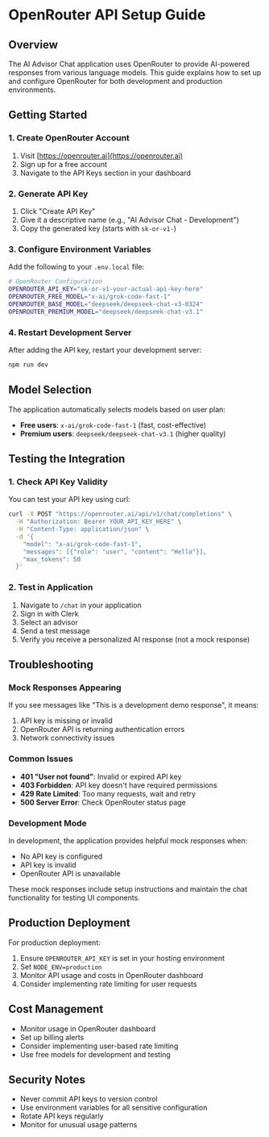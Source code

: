 # OpenRouter API Setup Guide

## Overview
The AI Advisor Chat application uses OpenRouter to provide AI-powered responses from various language models. This guide explains how to set up and configure OpenRouter for both development and production environments.

## Getting Started

### 1. Create OpenRouter Account
1. Visit [https://openrouter.ai](https://openrouter.ai)
2. Sign up for a free account
3. Navigate to the API Keys section in your dashboard

### 2. Generate API Key
1. Click "Create API Key"
2. Give it a descriptive name (e.g., "AI Advisor Chat - Development")
3. Copy the generated key (starts with `sk-or-v1-`)

### 3. Configure Environment Variables
Add the following to your `.env.local` file:

```bash
# OpenRouter Configuration
OPENROUTER_API_KEY="sk-or-v1-your-actual-api-key-here"
OPENROUTER_FREE_MODEL="x-ai/grok-code-fast-1"
OPENROUTER_BASE_MODEL="deepseek/deepseek-chat-v3-0324"
OPENROUTER_PREMIUM_MODEL="deepseek/deepseek-chat-v3.1"
```

### 4. Restart Development Server
After adding the API key, restart your development server:
```bash
npm run dev
```

## Model Selection
The application automatically selects models based on user plan:
- **Free users**: `x-ai/grok-code-fast-1` (fast, cost-effective)
- **Premium users**: `deepseek/deepseek-chat-v3.1` (higher quality)

## Testing the Integration

### 1. Check API Key Validity
You can test your API key using curl:
```bash
curl -X POST "https://openrouter.ai/api/v1/chat/completions" \
  -H "Authorization: Bearer YOUR_API_KEY_HERE" \
  -H "Content-Type: application/json" \
  -d '{
    "model": "x-ai/grok-code-fast-1",
    "messages": [{"role": "user", "content": "Hello"}],
    "max_tokens": 50
  }'
```

### 2. Test in Application
1. Navigate to `/chat` in your application
2. Sign in with Clerk
3. Select an advisor
4. Send a test message
5. Verify you receive a personalized AI response (not a mock response)

## Troubleshooting

### Mock Responses Appearing
If you see messages like "This is a development demo response", it means:
1. API key is missing or invalid
2. OpenRouter API is returning authentication errors
3. Network connectivity issues

### Common Issues
- **401 "User not found"**: Invalid or expired API key
- **403 Forbidden**: API key doesn't have required permissions
- **429 Rate Limited**: Too many requests, wait and retry
- **500 Server Error**: Check OpenRouter status page

### Development Mode
In development, the application provides helpful mock responses when:
- No API key is configured
- API key is invalid
- OpenRouter API is unavailable

These mock responses include setup instructions and maintain the chat functionality for testing UI components.

## Production Deployment
For production deployment:
1. Ensure `OPENROUTER_API_KEY` is set in your hosting environment
2. Set `NODE_ENV=production`
3. Monitor API usage and costs in OpenRouter dashboard
4. Consider implementing rate limiting for user requests

## Cost Management
- Monitor usage in OpenRouter dashboard
- Set up billing alerts
- Consider implementing user-based rate limiting
- Use free models for development and testing

## Security Notes
- Never commit API keys to version control
- Use environment variables for all sensitive configuration
- Rotate API keys regularly
- Monitor for unusual usage patterns

